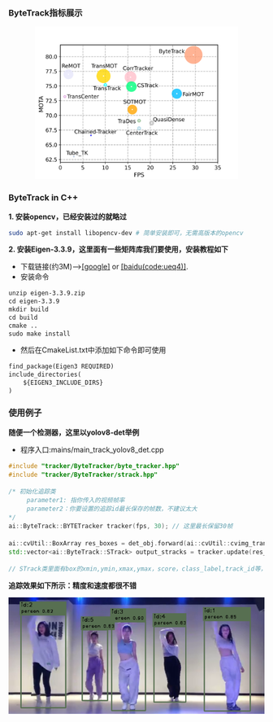 ### ByteTrack指标展示
<p align="center"><img src="../../assets/track_sota.png" width="400"/></p>

### ByteTrack in C++
**1. 安装opencv，已经安装过的就略过**
```bash
sudo apt-get install libopencv-dev # 简单安装即可，无需高版本的opencv
```
**2. 安装Eigen-3.3.9，这里面有一些矩阵库我们要使用，安装教程如下**

- 下载链接(约3M)-->[[google]](https://drive.google.com/file/d/1rqO74CYCNrmRAg8Rra0JP3yZtJ-rfket/view?usp=sharing) or [[baidu(code:ueq4)]](https://pan.baidu.com/s/15kEfCxpy-T7tz60msxxExg).
- 安装命令
```shell
unzip eigen-3.3.9.zip
cd eigen-3.3.9
mkdir build
cd build
cmake ..
sudo make install
```
- 然后在CmakeList.txt中添加如下命令即可使用
```shell
find_package(Eigen3 REQUIRED)
include_directories(
    ${EIGEN3_INCLUDE_DIRS}
)
```

### 使用例子
**随便一个检测器，这里以yolov8-det举例**
- 程序入口:mains/main_track_yolov8_det.cpp
```c++
#include "tracker/ByteTracker/byte_tracker.hpp"
#include "tracker/ByteTracker/strack.hpp"

/* 初始化追踪类
     parameter1: 指你传入的视频帧率
     parameter2：你要设置的追踪id最长保存的帧数，不建议太大
*/
ai::ByteTrack::BYTETracker tracker(fps, 30); // 这里最长保留30帧

ai::cvUtil::BoxArray res_boxes = det_obj.forward(ai::cvUtil::cvimg_trans_func(img)); // 任意一个检测器
std::vector<ai::ByteTrack::STrack> output_stracks = tracker.update(res_boxes);// update,追踪结束。

// STrack类里面有box的xmin,ymin,xmax,ymax，score，class_label,track_id等，看例子理解。
```
**追踪效果如下所示：精度和速度都很不错**

![dance](../../assets/dance_track.png)
